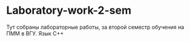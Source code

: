 # Laboratory-work-2-sem
Тут собраны лабораторные работы, за второй семестр обучения на ПММ в ВГУ. Язык С++
